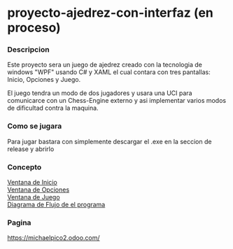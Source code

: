 # proyecto-ajedrez-con-interfaz (en proceso)


### Descripcion

Este proyecto sera un juego de ajedrez creado con la tecnologia de windows "WPF" usando C# y XAML el cual contara con tres pantallas: Inicio, Opciones y Juego.

El juego tendra un modo de dos jugadores y usara una UCI para comunicarce con un Chess-Engine externo y asi implementar varios modos de dificultad contra la maquina.


### Como se jugara

Para jugar bastara con simplemente descargar el .exe en la seccion de release y abrirlo


### Concepto

[Ventana de Inicio](https://imgur.com/dF0r7ik) <br />
[Ventana de Opciones](https://imgur.com/NnJvsFc)  <br />
[Ventana de Juego](https://imgur.com/rDSQIs1) <br />
[Diagrama de Flujo de el programa](https://imgur.com/eWCJbPp) <br />

### Pagina
https://michaelpico2.odoo.com/
